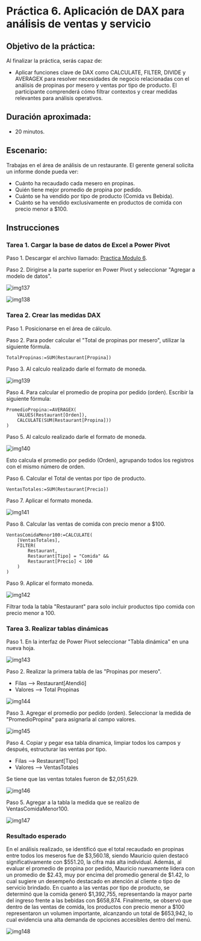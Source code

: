 # Práctica 6. Aplicación de DAX para análisis de ventas y servicio

## Objetivo de la práctica:
Al finalizar la práctica, serás capaz de:

- Aplicar funciones clave de DAX como CALCULATE, FILTER, DIVIDE y AVERAGEX para resolver necesidades de negocio relacionadas con el análisis de propinas por mesero y ventas por tipo de producto. El participante comprenderá cómo filtrar contextos y crear medidas relevantes para análisis operativos.

## Duración aproximada:
- 20 minutos.

## Escenario: 

Trabajas en el área de análisis de un restaurante. El gerente general solicita un informe donde pueda ver:

- Cuánto ha recaudado cada mesero en propinas.
- Quién tiene mejor promedio de propina por pedido.
- Cuánto se ha vendido por tipo de producto (Comida vs Bebida).
- Cuánto se ha vendido exclusivamente en productos de comida con precio menor a $100.

## Instrucciones 

### Tarea 1. Cargar la base de datos de Excel a Power Pivot

Paso 1. Descargar el archivo llamado: [Practica Modulo 6](<Práctica Modulo 6.xlsx>).

Paso 2. Dirigirse a la parte superior en Power Pivot y seleccionar "Agregar a modelo de datos".

![img137](../images/img137.png)

![img138](../images/img138.png)


### Tarea 2. Crear las medidas DAX

Paso 1. Posicionarse en el área de cálculo.

Paso 2. Para poder calcular el "Total de propinas por mesero", utilizar la siguiente fórmula.

```
TotalPropinas:=SUM(Restaurant[Propina])
```

Paso 3. Al calculo realizado darle el formato de moneda.

![img139](../images/img139.png)


Paso 4. Para calcular el promedio de propina por pedido (orden). Escribir la siguiente fórmula:

```
PromedioPropina:=AVERAGEX(
    VALUES(Restaurant[Orden]),
    CALCULATE(SUM(Restaurant[Propina]))
)
```

Paso 5. Al calculo realizado darle el formato de moneda.

![img140](../images/img140.png)

Esto calcula el promedio por pedido (Orden), agrupando todos los registros con el mismo número de orden.

Paso 6. Calcular el Total de ventas por tipo de producto.

```
VentasTotales:=SUM(Restaurant[Precio])
```

Paso 7. Aplicar el formato moneda.

![img141](../images/img141.png)

Paso 8. Calcular las ventas de comida con precio menor a $100.

```
VentasComidaMenor100:=CALCULATE(
    [VentasTotales],
    FILTER(
        Restaurant,
        Restaurant[Tipo] = "Comida" &&
        Restaurant[Precio] < 100
    )
)
```

Paso 9. Aplicar el formato moneda.

![img142](../images/img142.png)

Filtrar toda la tabla "Restaurant" para solo incluir productos tipo comida con precio menor a 100.


### Tarea 3. Realizar tablas dinámicas

Paso 1. En la interfaz de Power Pivot seleccionar "Tabla dinámica" en una nueva hoja. 

![img143](../images/img143.png)

Paso 2. Realizar la primera tabla de las "Propinas por mesero".

- Filas --> Restaurant[Atendió]
- Valores --> Total Propinas

![img144](../images/img144.png)

Paso 3. Agregar el promedio por pedido (orden). Seleccionar la medida de "PromedioPropina" para asignarla al campo valores.

![img145](../images/img145.png)

Paso 4. Copiar y pegar esa tabla dinamica, limpiar todos los campos y después, estructurar las ventas por tipo.

- Filas --> Restaurant[Tipo]
- Valores --> VentasTotales

Se tiene que las ventas totales fueron de $2,051,629.

![img146](../images/img146.png)

Paso 5. Agregar a la tabla la medida que se realizo de VentasComidaMenor100.

![img147](../images/img147.png)

### Resultado esperado

En el análisis realizado, se identificó que el total recaudado en propinas entre todos los meseros fue de $3,560.18, siendo Mauricio quien destacó significativamente con $551.20, la cifra más alta individual. Además, al evaluar el promedio de propina por pedido, Mauricio nuevamente lidera con un promedio de $2.43, muy por encima del promedio general de $1.42, lo cual sugiere un desempeño destacado en atención al cliente o tipo de servicio brindado. En cuanto a las ventas por tipo de producto, se determinó que la comida generó $1,392,755, representando la mayor parte del ingreso frente a las bebidas con $658,874. Finalmente, se observó que dentro de las ventas de comida, los productos con precio menor a $100 representaron un volumen importante, alcanzando un total de $653,942, lo cual evidencia una alta demanda de opciones accesibles dentro del menú.

![img148](../images/img148.png)
